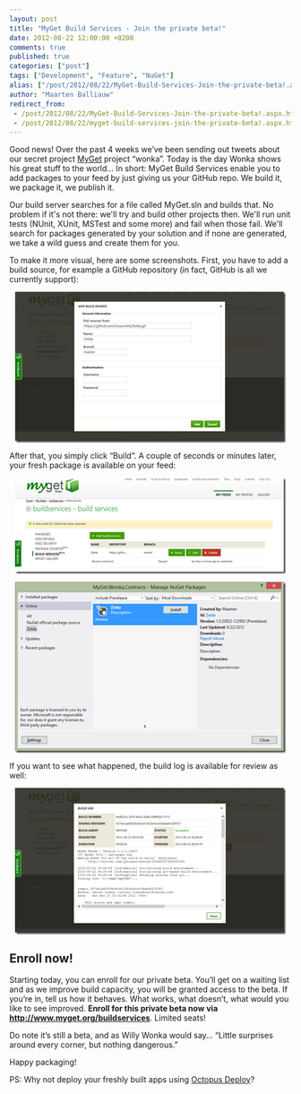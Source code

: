 ```yaml
---
layout: post
title: "MyGet Build Services - Join the private beta!"
date: 2012-08-22 12:00:00 +0200
comments: true
published: true
categories: ["post"]
tags: ["Development", "Feature", "NuGet"]
alias: ["/post/2012/08/22/MyGet-Build-Services-Join-the-private-beta!.aspx", "/post/2012/08/22/myget-build-services-join-the-private-beta!.aspx"]
author: "Maarten Balliauw"
redirect_from:
 - /post/2012/08/22/MyGet-Build-Services-Join-the-private-beta!.aspx.html
 - /post/2012/08/22/myget-build-services-join-the-private-beta!.aspx.html
---
```


<p>Good news! Over the past 4 weeks we&rsquo;ve been sending out tweets about our secret project <a href="http://www.myget.org">MyGet</a> project &ldquo;wonka&rdquo;. Today is the day Wonka shows his great stuff to the world&hellip; In short: MyGet Build Services enable you to add packages to your feed by just giving us your GitHub repo. We build it, we package it, we publish it.</p>
<p>Our build server searches for a file called MyGet.sln and builds that. No problem if it's not there: we'll try and build other projects then. We'll run unit tests (NUnit, XUnit, MSTest and some more) and fail when those fail. We'll search for packages generated by your solution and if none are generated, we take a wild guess and create them for you.</p>
<p>To make it more visual, here are some screenshots. First, you have to add a build source, for example a GitHub repository (in fact, GitHub is all we currently support):</p>
<p><a href="/images/image_13.png"><img style="background-image: none; float: none; padding-top: 0px; padding-left: 0px; margin-left: auto; display: block; padding-right: 0px; margin-right: auto; border-width: 0px;" title="MyGet Add build source" src="/images/image_thumb_11.png" alt="MyGet Add build source" width="484" height="270" border="0" /></a></p>
<p>After that, you simply click &ldquo;Build&rdquo;. A couple of seconds or minutes later, your fresh package is available on your feed:</p>
<p><a href="/images/image_14.png"><img style="background-image: none; float: none; padding-top: 0px; padding-left: 0px; margin-left: auto; display: block; padding-right: 0px; margin-right: auto; border-width: 0px;" title="MyGet build package" src="/images/image_thumb_12.png" alt="MyGet build package" width="484" height="172" border="0" /></a></p>
<p><a href="/images/image_15.png"><img style="background-image: none; float: none; padding-top: 0px; padding-left: 0px; margin-left: auto; display: block; padding-right: 0px; margin-right: auto; border-width: 0px;" title="MyGet package result" src="/images/image_thumb_13.png" alt="MyGet package result" width="484" height="306" border="0" /></a></p>
<p>If you want to see what happened, the build log is available for review as well:</p>
<p><a href="/images/image_16.png"><img style="background-image: none; float: none; padding-top: 0px; padding-left: 0px; margin-left: auto; display: block; padding-right: 0px; margin-right: auto; border-width: 0px;" title="MyGet build log" src="/images/image_thumb_14.png" alt="MyGet build log" width="484" height="262" border="0" /></a></p>
<h2>Enroll now!</h2>
<p>Starting today, you can enroll for our private beta. You&rsquo;ll get on a waiting list and as we improve build capacity, you will be granted access to the beta. If you&rsquo;re in, tell us how it behaves. What works, what doesn&rsquo;t, what would you like to see improved. <strong>Enroll for this private beta now via </strong><a title="http://www.myget.org/buildservices" href="http://www.myget.org/buildservices"><strong>http://www.myget.org/buildservices</strong></a>. Limited seats!</p>
<p>Do note it&rsquo;s still a beta, and as Willy Wonka would say&hellip; &ldquo;Little surprises around every corner, but nothing dangerous.&rdquo;</p>
<p>Happy packaging!</p>
<p>PS: Why not deploy your freshly built apps using <a href="http://octopusdeploy.com/" target="_blank">Octopus Deploy</a>?</p>



